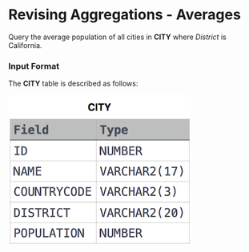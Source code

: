 ﻿# Revising Aggregations - Averages
Query the average population of all cities in **CITY** where *District* is California.
### Input Format
The **CITY** table is described as follows:

![CITY Table](city.jpg)